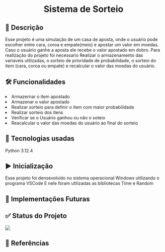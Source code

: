 <h1 align="center">Sistema de Sorteio </h1>

<h2>💬 Descrição</h2>
Esse projeto é uma simulação de um casa de aposta, onde o usuário pode escolher entre cara, coroa e empate(meio) e apostar um valor em moedas. 
Caso o usuário ganhe a aposta ele recebe o valor apostado em dobro.
Para realização do projeto foi necessario Realizar o armazenamento das variaveis utilizadas, o sorteio de prioridade de probabilidade, o sorteio do item (cara, coroa ou empate) e recalcular o valor das moedas do usuário.

<h2>🛠️ Funcionalidades</h2>
<li>Armazernar o item apostado</li>
<li>Armazenar o valor apostado</li>
<li>Realizar sorteio para definir o item com maior probabilidade</li>
<li>Realizar sorteio dos itens</li>
<li>Verificar se o Usuário ganhou ou não o soteio</li>
<li>Reacalcular o valor das moedas do usuário ao final do sorteio</li>

<h2>👾 Tecnologias usadas</h2>
Python 3.12.4

<h2>▶ Inicialização</h2>
Esse projeto foi densevolvido no sistema operacional Windows utilizando o programa VSCode 
E nele foram utilizadas as bibliotecas Time e Random

<h2>🔮 Implementações Futuras</h2>

<h2>✅ Status do Projeto</h2>
<img loading="lazy" src="http://img.shields.io/static/v1?label=STATUS&message=EM%20DESENVOLVIMENTO&color=GREEN&style=for-the-badge"/>


<h2>📝 Referências</h2>
